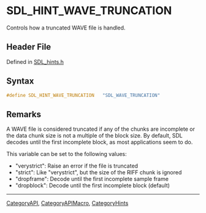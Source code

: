 # SDL_HINT_WAVE_TRUNCATION

Controls how a truncated WAVE file is handled.

## Header File

Defined in [SDL_hints.h](https://github.com/libsdl-org/SDL/blob/SDL2/include/SDL_hints.h)

## Syntax

```c
#define SDL_HINT_WAVE_TRUNCATION   "SDL_WAVE_TRUNCATION"
```

## Remarks

A WAVE file is considered truncated if any of the chunks are incomplete or
the data chunk size is not a multiple of the block size. By default, SDL
decodes until the first incomplete block, as most applications seem to do.

This variable can be set to the following values:

- "verystrict": Raise an error if the file is truncated
- "strict": Like "verystrict", but the size of the RIFF chunk is ignored
- "dropframe": Decode until the first incomplete sample frame
- "dropblock": Decode until the first incomplete block (default)

----
[CategoryAPI](CategoryAPI), [CategoryAPIMacro](CategoryAPIMacro), [CategoryHints](CategoryHints)

